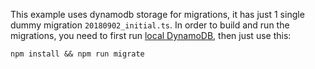 This example uses dynamodb storage for migrations, it has just 1 single dummy migration `20180902_initial.ts`. In order to build and run the migrations, you need to first run [local DynamoDB](https://docs.aws.amazon.com/amazondynamodb/latest/developerguide/DynamoDBLocal.html), then just use this:
```
npm install && npm run migrate
```
